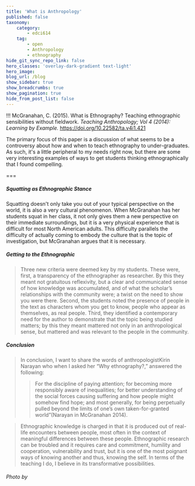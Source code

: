 ```yaml
---
title: 'What is Anthropology'
published: false
taxonomy:
    category:
        - edci614
    tag:
        - open
        - Anthropology
        - ethnography
hide_git_sync_repo_link: false
hero_classes: 'overlay-dark-gradient text-light'
hero_image:
blog_url: /blog
show_sidebar: true
show_breadcrumbs: true
show_pagination: true
hide_from_post_list: false
---
```


!!! McGranahan, C. (2015). What is Ethnography? Teaching ethnographic sensibilities without fieldwork. *Teaching Anthropology; Vol 4 (2014): Learning by Example.* https://doi.org/10.22582/ta.v4i1.421


The primary focus of this paper is a discussion of what seems to be a controversy about how and when to teach ethnography to under-graduates. As such, it's a little peripheral to my needs right now, but there are some very interesting examples of ways to get students thinking ethnographically that I found compelling.


===

##### Squatting as Ethnographic Stance

Squatting doesn't only take you out of your typical perspective on the world, it is also a very cultural phenomenon. When McGranahan has her students squat in her class, it not only gives them a new perspective on their immediate surroundings, but it is a very physical experience that is difficult for most North American adults. This difficulty parallels the difficulty of actually coming to embody the culture that is the topic of investigation, but McGranahan argues that it is necessary.

##### Getting to the Ethnographic

> Three new criteria were deemed key by my students. These were, first, a transparency of the ethnographer as researcher. By this they meant not gratuitous reflexivity, but a clear and communicated sense of how knowledge was accumulated, and of what the scholar’s relationships with the community were; a twist on the need to show you were there. Second, the students noted the presence of people in the text as characters whom you get to know, people who appear as themselves, as real people. Third, they identified a contemporary need for the author to demonstrate that the topic being studied matters; by this they meant mattered not only in an anthropological sense, but mattered and was relevant to the people in the community.

##### Conclusion

> In conclusion, I want to share the words of anthropologistKirin Narayan who when I asked her “Why ethnography?,” answered the following:
>> For the discipline of paying attention; for becoming more responsibly aware of inequalities; for better understanding of the social forces causing suffering and how people might somehow find hope; and most generally, for being perpetually pulled beyond the limits of one’s own taken-for-granted world”(Narayan in McGranahan 2014).

> Ethnographic knowledge is charged in that it is produced out of real-life encounters between people, most often in the context of meaningful differences between these people.  Ethnographic research can be troubled and it requires care and commitment, humility and cooperation, vulnerability and trust, but it is one of the most poignant ways of knowing another and thus, knowing the self. In terms of the teaching I do, I believe in its transformative possibilities.


###### Photo by
